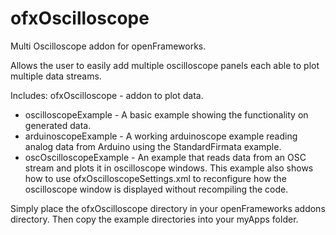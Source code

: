 ofxOscilloscope
===============

Multi Oscilloscope addon for openFrameworks.

Allows the user to easily add multiple oscilloscope panels each able to plot multiple data streams.

Includes:
ofxOscilloscope - addon to plot data.
- oscilloscopeExample - A basic example showing the functionality on generated data.
- arduinoscopeExample - A working arduinoscope example reading analog data from Arduino using the StandardFirmata example.
- oscOscilloscopeExample - An example that reads data from an OSC stream and plots it in oscilloscope windows. This example also shows how to use ofxOscilloscopeSettings.xml to reconfigure how the oscilloscope window is displayed without recompiling the code.

Simply place the ofxOscilloscope directory in your openFrameworks addons directory. Then copy the example directories into your myApps folder. 

